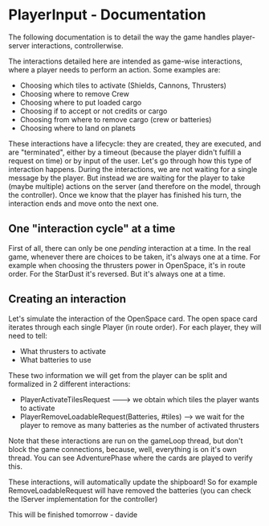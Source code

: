 # PlayerInput - Documentation
The following documentation is to detail
the way the game handles player-server interactions, controllerwise.

The interactions detailed here are intended as game-wise interactions,
where a player needs to perform an action. Some examples are:
- Choosing which tiles to activate (Shields, Cannons, Thrusters)
- Choosing where to remove Crew
- Choosing where to put loaded cargo
- Choosing if to accept or not credits or cargo
- Choosing from where to remove cargo (crew or batteries)
- Choosing where to land on planets

These interactions have a lifecycle: they are created, they are executed, and are "terminated",
either by a timeout (because the player didn't fulfill a request on time) or by input of the user.
Let's go through how this type of interaction happens.
During the interactions, we are not waiting for a single message by the player. But instead we 
are waiting for the player to take (maybe multiple) actions on the server (and therefore on the model, through the controller).
Once we know that the player has finished his turn, the interaction ends and move onto the next one.

## One "interaction cycle" at a time

First of all, there can only be one _pending_ interaction at a time.
In the real game, whenever there are choices to be taken, it's always one at a time.
For example when choosing the thrusters power in OpenSpace, it's in route order.
For the StarDust it's reversed. But it's always one at a time.

## Creating an interaction
Let's simulate the interaction of the OpenSpace card. The open space card 
iterates through each single Player (in route order). For each player, they will need
to tell:
- What thrusters to activate
- What batteries to use

These two information we will get from the player can be split and formalized in 2 different
interactions:
- PlayerActivateTilesRequest ---> we obtain which tiles the player wants to activate
- PlayerRemoveLoadableRequest(Batteries, #tiles) --> we wait for the player to remove as many batteries as the number of activated thrusters

Note that these interactions are run on the gameLoop thread, but don't block the game connections, because, well, everything is on it's own
thread. You can see AdventurePhase where the cards are played to verify this.

These interactions, will automatically update the shipboard! So for example RemoveLoadableRequest will have removed the
batteries (you can check the IServer implementation for the controller)

This will be finished tomorrow - davide